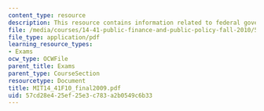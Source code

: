 ```yaml
---
content_type: resource
description: This resource contains information related to federal government.
file: /media/courses/14-41-public-finance-and-public-policy-fall-2010/57cd28e425ef25e3c783a2b0549c6b33_MIT14_41F10_final2009.pdf
file_type: application/pdf
learning_resource_types:
- Exams
ocw_type: OCWFile
parent_title: Exams
parent_type: CourseSection
resourcetype: Document
title: MIT14_41F10_final2009.pdf
uid: 57cd28e4-25ef-25e3-c783-a2b0549c6b33
---
```

